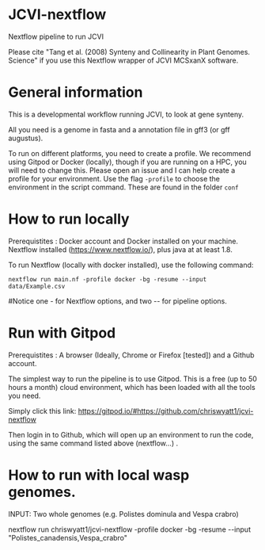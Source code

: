 # JCVI-nextflow 

Nextflow pipeline to run JCVI

Please cite "Tang et al. (2008) Synteny and Collinearity in Plant Genomes. Science" if you use this Nextflow wrapper of JCVI MCSxanX software.

# General information

This is a developmental workflow running JCVI, to look at gene synteny. 

All you need is a genome in fasta and a annotation file in gff3 (or gff augustus).

To run on different platforms, you need to create a profile. We recommend using Gitpod or Docker (locally), though if you are running on a HPC, you will need to change this. Please open an issue and I can help create a profile for your environment. Use the flag `-profile` to choose the environment in the script command. These are found in the folder `conf`

# How to run locally

Prerequistites : Docker account and Docker installed on your machine. Nextflow installed (https://www.nextflow.io/), plus java at at least 1.8.

To run Nextflow (locally with docker installed), use the following command:

`nextflow run main.nf -profile docker -bg -resume --input data/Example.csv`

#Notice one - for Nextflow options, and two -- for pipeline options.


# Run with Gitpod

Prerequistites : A browser (Ideally, Chrome or Firefox \[tested\]) and a Github account.

The simplest way to run the pipeline is to use Gitpod. This is a free (up to 50 hours a month) cloud environment, which has been loaded with all the tools you need.

Simply click this link: https://gitpod.io/#https://github.com/chriswyatt1/jcvi-nextflow

Then login in to Github, which will open up an environment to run the code, using the same command listed above (nextflow...) .


# How to run with local wasp genomes.

INPUT: Two whole genomes (e.g. Polistes dominula and Vespa crabro)

nextflow run chriswyatt1/jcvi-nextflow -profile docker -bg -resume --input "Polistes_canadensis,Vespa_crabro"
